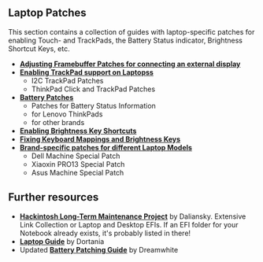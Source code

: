 ## Laptop Patches
This section contains a collection of guides with laptop-specific patches for enabling Touch- and TrackPads, the Battery Status indicator, Brightness Shortcut Keys, etc.

- [**Adjusting Framebuffer Patches for connecting an external display**](https://github.com/5T33Z0/OC-Little-Translated/tree/main/11_Graphics/iGPU/Framebuffer_Patching)
- [**Enabling TrackPad support on Laptopss**
](https://github.com/5T33Z0/OC-Little-Translated/tree/main/05_Laptop-specific_Patches/Trackpad_Patches)
	- I2C TrackPad Patches
	- ThinkPad Click and TrackPad Patches
- [**Battery Patches**](https://github.com/5T33Z0/OC-Little-Translated/tree/main/05_Laptop-specific_Patches/Battery_Patches)
    - Patches for Battery Status Information
    - for Lenovo ThinkPads
    - for other brands
- [**Enabling Brightness Key Shortcuts**](https://github.com/5T33Z0/OC-Little-Translated/tree/main/05_Laptop-specific_Patches/Brightness_Key_Shortcuts)
- [**Fixing Keyboard Mappings and Brightness Keys**](https://github.com/5T33Z0/OC-Little-Translated/tree/main/05_Laptop-specific_Patches/Fixing_Keyboard_Mappings_and_Brightness_Keys)
- [**Brand-specific patches for different Laptop Models**](https://github.com/5T33Z0/OC-Little-Translated/tree/main/05_Laptop-specific_Patches/Brand-specific_Patches)
    - Dell Machine Special Patch
    - Xiaoxin PRO13 Special Patch
    - Asus Machine Special Patch 

## Further resources
- [**Hackintosh Long-Term Maintenance Project**](https://github-com.translate.goog/daliansky/Hackintosh?_x_tr_sl=auto&_x_tr_tl=en&_x_tr_hl=de&_x_tr_pto=wapp#%E7%AC%94%E8%AE%B0%E6%9C%AC%E9%83%A8%E5%88%86%E6%9C%BA%E5%9E%8B) by Daliansky. Extensive Link Collection or Laptop and Desktop EFIs. If an EFI folder for your Notebook already exists, it's probably listed in there!
- [**Laptop Guide**](https://github.com/dortania/clover-laptop-guide) by Dortania
- Updated [**Battery Patching Guide**](https://github.com/dreamwhite/acpi-battery-patching-guide) by Dreamwhite 
